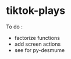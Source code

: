 # tiktok-plays

To do : 
<ul>
  <li>factorize functions</li>
  <li>add screen actions</li>
  <li>see for py-desmume</li>
</ul>
